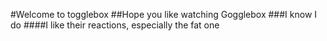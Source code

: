#Welcome to togglebox
##Hope you like watching Gogglebox
###I know I do
####I like their reactions, especially the fat one